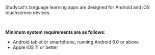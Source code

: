 Studycat's language learning apps are designed for Android and iOS touchscreen devices.


 


**Minimum system requirements are as follows**:


* Android tablet or smartphone, running Android 6\.0 or above
* Apple iOS 11 or better


 


 

